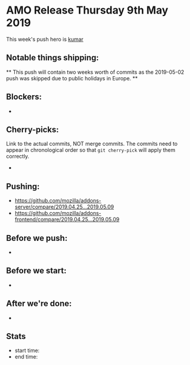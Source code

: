 # AMO Release Thursday 9th May 2019

This week's push hero is [kumar](https://github.com/kumar303)

## Notable things shipping:

** This push will contain two weeks worth of commits as the 2019-05-02 push was skipped due to public holidays in Europe. **

## Blockers:

*

## Cherry-picks:

Link to the actual commits, NOT merge commits. The commits need to appear
in chronological order so that `git cherry-pick` will apply them correctly.

*

## Pushing:

- https://github.com/mozilla/addons-server/compare/2019.04.25...2019.05.09
- https://github.com/mozilla/addons-frontend/compare/2019.04.25...2019.05.09

## Before we push:

*

## Before we start:

*

## After we're done:

* 
## Stats

- start time:
- end time:
